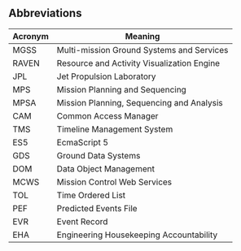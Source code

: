 ## Abbreviations

| Acronym | Meaning                                    |
| ------- | ------------------------------------------ |
| MGSS    | Multi-mission Ground Systems and Services  |
| RAVEN   | Resource and Activity Visualization Engine |
| JPL     | Jet Propulsion Laboratory                  |
| MPS     | Mission Planning and Sequencing            |
| MPSA    | Mission Planning, Sequencing and Analysis  |
| CAM     | Common Access Manager                      |
| TMS     | Timeline Management System                 |
| ES5     | EcmaScript 5                               |
| GDS     | Ground Data Systems                        |
| DOM     | Data Object Management                     |
| MCWS    | Mission Control Web Services               |
| TOL     | Time Ordered List                          |
| PEF     | Predicted Events File                      |
| EVR     | Event Record                               |
| EHA     | Engineering Housekeeping Accountability    |

